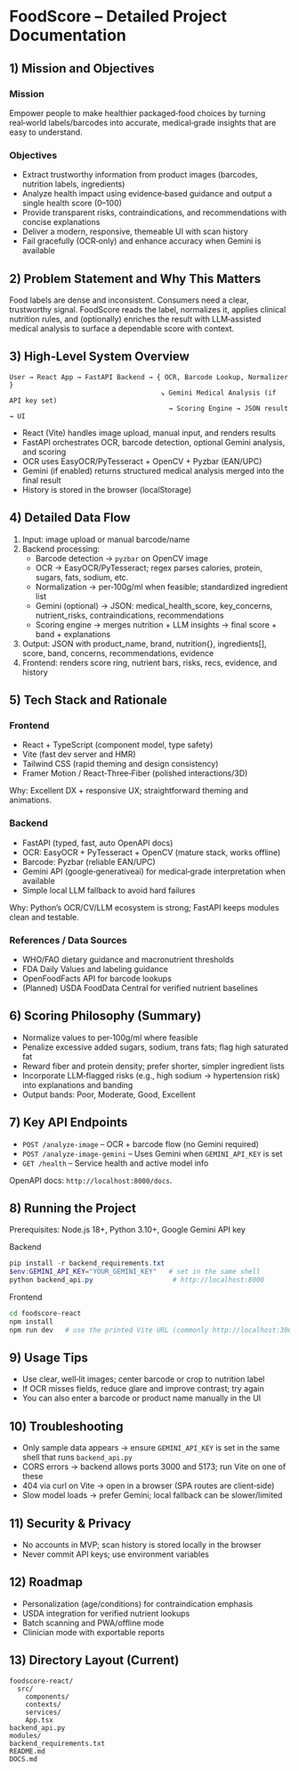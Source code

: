 # FoodScore – Detailed Project Documentation

## 1) Mission and Objectives

### Mission
Empower people to make healthier packaged‑food choices by turning real‑world labels/barcodes into accurate, medical‑grade insights that are easy to understand.

### Objectives
- Extract trustworthy information from product images (barcodes, nutrition labels, ingredients)
- Analyze health impact using evidence‑based guidance and output a single health score (0–100)
- Provide transparent risks, contraindications, and recommendations with concise explanations
- Deliver a modern, responsive, themeable UI with scan history
- Fail gracefully (OCR‑only) and enhance accuracy when Gemini is available

## 2) Problem Statement and Why This Matters
Food labels are dense and inconsistent. Consumers need a clear, trustworthy signal. FoodScore reads the label, normalizes it, applies clinical nutrition rules, and (optionally) enriches the result with LLM‑assisted medical analysis to surface a dependable score with context.

## 3) High‑Level System Overview

```
User → React App → FastAPI Backend → { OCR, Barcode Lookup, Normalizer }
                                      ↘ Gemini Medical Analysis (if API key set)
                                        → Scoring Engine → JSON result → UI
```

- React (Vite) handles image upload, manual input, and renders results
- FastAPI orchestrates OCR, barcode detection, optional Gemini analysis, and scoring
- OCR uses EasyOCR/PyTesseract + OpenCV + Pyzbar (EAN/UPC)
- Gemini (if enabled) returns structured medical analysis merged into the final result
- History is stored in the browser (localStorage)

## 4) Detailed Data Flow
1) Input: image upload or manual barcode/name
2) Backend processing:
   - Barcode detection → `pyzbar` on OpenCV image
   - OCR → EasyOCR/PyTesseract; regex parses calories, protein, sugars, fats, sodium, etc.
   - Normalization → per‑100g/ml when feasible; standardized ingredient list
   - Gemini (optional) → JSON: medical_health_score, key_concerns, nutrient_risks, contraindications, recommendations
   - Scoring engine → merges nutrition + LLM insights → final score + band + explanations
3) Output: JSON with product_name, brand, nutrition{}, ingredients[], score, band, concerns, recommendations, evidence
4) Frontend: renders score ring, nutrient bars, risks, recs, evidence, and history

## 5) Tech Stack and Rationale

### Frontend
- React + TypeScript (component model, type safety)
- Vite (fast dev server and HMR)
- Tailwind CSS (rapid theming and design consistency)
- Framer Motion / React‑Three‑Fiber (polished interactions/3D)

Why: Excellent DX + responsive UX; straightforward theming and animations.

### Backend
- FastAPI (typed, fast, auto OpenAPI docs)
- OCR: EasyOCR + PyTesseract + OpenCV (mature stack, works offline)
- Barcode: Pyzbar (reliable EAN/UPC)
- Gemini API (google‑generativeai) for medical‑grade interpretation when available
- Simple local LLM fallback to avoid hard failures

Why: Python’s OCR/CV/LLM ecosystem is strong; FastAPI keeps modules clean and testable.

### References / Data Sources
- WHO/FAO dietary guidance and macronutrient thresholds
- FDA Daily Values and labeling guidance
- OpenFoodFacts API for barcode lookups
- (Planned) USDA FoodData Central for verified nutrient baselines

## 6) Scoring Philosophy (Summary)
- Normalize values to per‑100g/ml where feasible
- Penalize excessive added sugars, sodium, trans fats; flag high saturated fat
- Reward fiber and protein density; prefer shorter, simpler ingredient lists
- Incorporate LLM‑flagged risks (e.g., high sodium → hypertension risk) into explanations and banding
- Output bands: Poor, Moderate, Good, Excellent

## 7) Key API Endpoints
- `POST /analyze-image` – OCR + barcode flow (no Gemini required)
- `POST /analyze-image-gemini` – Uses Gemini when `GEMINI_API_KEY` is set
- `GET /health` – Service health and active model info

OpenAPI docs: `http://localhost:8000/docs`.

## 8) Running the Project

Prerequisites: Node.js 18+, Python 3.10+, Google Gemini API key

Backend
```powershell
pip install -r backend_requirements.txt
$env:GEMINI_API_KEY="YOUR_GEMINI_KEY"   # set in the same shell
python backend_api.py                    # http://localhost:8000
```

Frontend
```bash
cd foodscore-react
npm install
npm run dev   # use the printed Vite URL (commonly http://localhost:3000 or http://localhost:5173)
```

## 9) Usage Tips
- Use clear, well‑lit images; center barcode or crop to nutrition label
- If OCR misses fields, reduce glare and improve contrast; try again
- You can also enter a barcode or product name manually in the UI

## 10) Troubleshooting
- Only sample data appears → ensure `GEMINI_API_KEY` is set in the same shell that runs `backend_api.py`
- CORS errors → backend allows ports 3000 and 5173; run Vite on one of these
- 404 via curl on Vite → open in a browser (SPA routes are client‑side)
- Slow model loads → prefer Gemini; local fallback can be slower/limited

## 11) Security & Privacy
- No accounts in MVP; scan history is stored locally in the browser
- Never commit API keys; use environment variables

## 12) Roadmap
- Personalization (age/conditions) for contraindication emphasis
- USDA integration for verified nutrient lookups
- Batch scanning and PWA/offline mode
- Clinician mode with exportable reports

## 13) Directory Layout (Current)
```
foodscore-react/
  src/
    components/
    contexts/
    services/
    App.tsx
backend_api.py
modules/
backend_requirements.txt
README.md
DOCS.md
```

